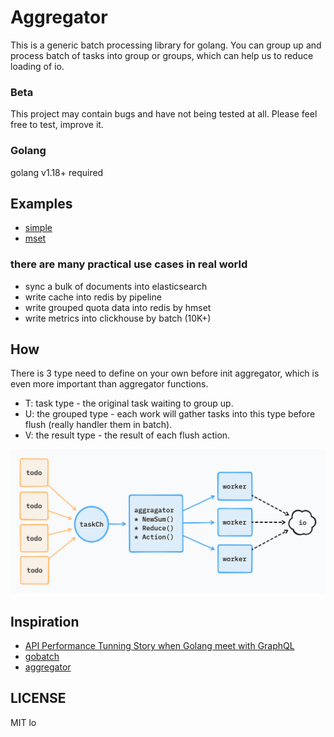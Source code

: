 # Aggregator

This is a generic batch processing library for golang. 
You can group up and process batch of tasks into group or groups, which can help us to reduce loading of io.

### Beta

This project may contain bugs and have not being tested at all. Please feel free to test, improve it.

### Golang

golang v1.18+ required

## Examples

* [simple](./examples/simple/main.go)
* [mset](./examples/mset/main.go)

### there are many practical use cases in real world

* sync a bulk of documents into elasticsearch
* write cache into redis by pipeline
* write grouped quota data into redis by hmset
* write metrics into clickhouse by batch (10K+)

## How
There is 3 type need to define on your own before init aggregator, which is even more important than aggregator functions.

- T: task type - the original task waiting to group up.
- U: the grouped type - each work will gather tasks into this type before flush (really handler them in batch).
- V: the result type - the result of each flush action.

![how.png](./doc/how.png)

## Inspiration

- [API Performance Tunning Story when Golang meet with GraphQL](https://hackmd.io/zvmgdunRR8mjAjVIMx0eDA?both)
- [gobatch](https://github.com/herryg91/gobatch)
- [aggregator](https://github.com/serkodev/aggregator)

## LICENSE

MIT lo
